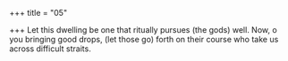 +++
title = "05"

+++
Let this dwelling be one that ritually pursues (the gods) well. Now, o  you bringing good drops, (let those go) forth on their course
who take us across difficult straits.